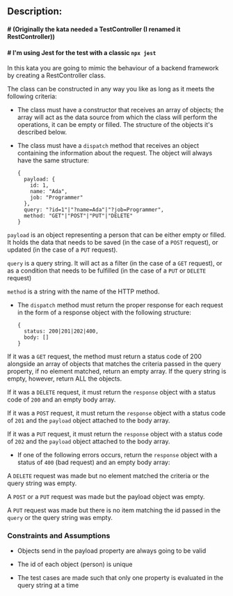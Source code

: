 ## Description:
#### # (Originally the kata needed a TestController (I renamed it RestController))
#### # I'm using Jest for the test with a classic `npx jest`
In this kata you are going to mimic the behaviour of a backend framework by creating a RestController class.

The class can be constructed in any way you like as long as it meets the following criteria:

- The class must have a constructor that receives an array of objects; the array will act as the data source from which the class will perform the operations, it can be empty or filled. The structure of the objects it's described below.

- The class must have a <code>dispatch</code> method that receives an object containing the information about the request. The object will always have the same structure:

      {
        payload: {
          id: 1,
          name: "Ada",
          job: "Programmer"
        },
        query: "?id=1"|"?name=Ada"|"?job=Programmer",
        method: "GET"|"POST"|"PUT"|"DELETE"
      }

<code>payload</code> is an object representing a person that can be either empty or filled. It holds the data that needs to be saved (in the case of a <code>POST</code> request), or updated (in the case of a <code>PUT</code> request).

<code>query</code> is a query string. It will act as a filter (in the case of a <code>GET</code> request), or as a condition that needs to be fulfilled (in the case of a <code>PUT</code> or <code>DELETE</code> request)

<code>method</code> is a string with the name of the HTTP method.

- The <code>dispatch</code> method must return the proper response for each request in the form of a response object with the following structure:

      {
        status: 200|201|202|400,
        body: []
      }

If it was a <code>GET</code> request, the method must return a status code of 200 alongside an array of objects that matches the criteria passed in the query property, if no element matched, return an empty array. If the query string is empty, however, return ALL the objects.

If it was a <code>DELETE</code> request, it must return the <code>response</code> object with a status code of <code>200</code> and an empty body array.

If it was a <code>POST</code> request, it must return the <code>response</code> object with a status code of <code>201</code> and the <code>payload</code> object attached to the body array.

If it was a <code>PUT</code> request, it must return the <code>response</code> object with a status code of <code>202</code> and the <code>payload</code> object attached to the body array.

- If one of the following errors occurs, return the <code>response</code> object with a status of <code>400</code> (bad request) and an empty body array:

A <code>DELETE</code> request was made but no element matched the criteria or the query string was empty.

A <code>POST</code> or a <code>PUT</code> request was made but the payload object was empty.

A <code>PUT</code> request was made but there is no item matching the id passed in the <code>query</code> or the query string was empty.

### Constraints and Assumptions

- Objects send in the payload property are always going to be valid

- The id of each object (person) is unique

- The test cases are made such that only one property is evaluated in the query string at a time

